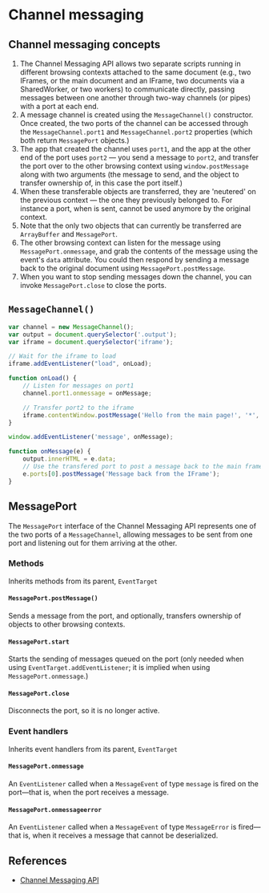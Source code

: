 # Channel messaging

## Channel messaging concepts
1. The Channel Messaging API allows two separate scripts running in different browsing contexts attached to the same document (e.g., two IFrames, or the main document and an IFrame, two documents via a SharedWorker, or two workers) to communicate directly, passing messages between one another through two-way channels (or pipes) with a port at each end.
2. A message channel is created using the `MessageChannel()` constructor. Once created, the two ports of the channel can be accessed through the `MessageChannel.port1` and `MessageChannel.port2` properties (which both return `MessagePort` objects.)
3. The app that created the channel uses `port1`, and the app at the other end of the port uses `port2` — you send a message to `port2`, and transfer the port over to the other browsing context using `window.postMessage` along with two arguments (the message to send, and the object to transfer ownership of, in this case the port itself.)
4. When these transferable objects are transferred, they are 'neutered' on the previous context — the one they previously belonged to. For instance a port, when is sent, cannot be used anymore by the original context.
5. Note that the only two objects that can currently be transferred are `ArrayBuffer` and `MessagePort`.
6. The other browsing context can listen for the message using `MessagePort.onmessage`, and grab the contents of the message using the event's `data` attribute. You could then respond by sending a message back to the original document using `MessagePort.postMessage`.
7. When you want to stop sending messages down the channel, you can invoke `MessagePort.close` to close the ports.


## `MessageChannel()`
<!-- main -->
```js
var channel = new MessageChannel();
var output = document.querySelector('.output');
var iframe = document.querySelector('iframe');

// Wait for the iframe to load
iframe.addEventListener("load", onLoad);

function onLoad() {
    // Listen for messages on port1
    channel.port1.onmessage = onMessage;

    // Transfer port2 to the iframe
    iframe.contentWindow.postMessage('Hello from the main page!', '*', [channel.port2]);
}
```
<!-- frame -->
```js
window.addEventListener('message', onMessage);

function onMessage(e) {
    output.innerHTML = e.data;
    // Use the transfered port to post a message back to the main frame
    e.ports[0].postMessage('Message back from the IFrame');
}
```


## MessagePort
The `MessagePort` interface of the Channel Messaging API represents one of the two ports of a `MessageChannel`, allowing messages to be sent from one port and listening out for them arriving at the other.

### Methods
Inherits methods from its parent, `EventTarget`

#### `MessagePort.postMessage()`
Sends a message from the port, and optionally, transfers ownership of objects to other browsing contexts.

#### `MessagePort.start`
Starts the sending of messages queued on the port (only needed when using `EventTarget.addEventListener`; it is implied when using `MessagePort.onmessage`.)

#### `MessagePort.close`
Disconnects the port, so it is no longer active.

### Event handlers
Inherits event handlers from its parent, `EventTarget`

#### `MessagePort.onmessage`
An `EventListener` called when a `MessageEvent` of type `message` is fired on the port—that is, when the port receives a message.

#### `MessagePort.onmessageerror`
An `EventListener` called when a `MessageEvent` of type `MessageError` is fired—that is, when it receives a message that cannot be deserialized.


## References
* [Channel Messaging API](https://developer.mozilla.org/en-US/docs/Web/API/Channel_Messaging_API)

